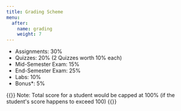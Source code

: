 ```yaml
---
title: Grading Scheme
menu:
  after:
    name: grading
    weight: 7
---
```



- Assignments: 30%
- Quizzes: 20% (2 Quizzes worth 10% each)
- Mid-Semester Exam: 15%
- End-Semester Exam: 25%
- Labs: 10%
- Bonus*: 5%

{{<hint info>}}
Note: Total score for a student would be capped at 100% (if the student's score happens to exceed 100)
{{</hint>}}
